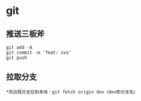 # git

## 推送三板斧

```git
git add -A
git commit -m 'feat: xxx'
git push
```

## 拉取分支

``` git
*将远程分支拉到本地：git fetch origin dev（dev即分支名）
```
